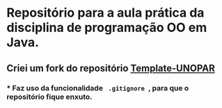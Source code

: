 <h1>Repositório para a aula prática da disciplina de programação OO em Java.  </h1>

<h2>Criei um fork do repositório <a href="https://github.com/OgliariNatan/Template-UNOPAR">Template-UNOPAR</a>  </h2>


<h3> * Faz uso da funcionalidade <code> .gitignore </code>, para que o repositório fique enxuto.</h3>

